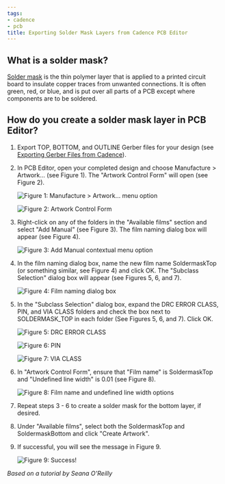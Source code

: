 ```yaml
---
tags:
- cadence
- pcb
title: Exporting Solder Mask Layers from Cadence PCB Editor
---
```


## What is a solder mask?

[Solder mask](https://en.wikipedia.org/wiki/Solder_mask) is the thin polymer layer that is applied to a printed circuit board to insulate copper traces from unwanted connections. It is often green, red, or blue, and is put over all parts of a PCB except where components are to be soldered.

## How do you create a solder mask layer in PCB Editor?

1.  Export TOP, BOTTOM, and OUTLINE Gerber files for your design (see [Exporting Gerber Files from Cadence](exporting-gerber-files-from-cadence-pcb-editor.html)).

2.  In PCB Editor, open your completed design and choose Manufacture > Artwork... (see Figure 1). The "Artwork Control Form" will open (see Figure 2).

    ![Figure 1: Manufacture > Artwork... menu option](/solder_mask_figures/figure-01.png)

    ![Figure 2: Artwork Control Form](/solder_mask_figures/figure-02.png)

3.  Right-click on any of the folders in the "Available films" section and select "Add Manual" (see Figure 3). The film naming dialog box will appear (see Figure 4).

    ![Figure 3: Add Manual contextual menu option](/solder_mask_figures/figure-03.png)
                                
  
4.  In the film naming dialog box, name the new film name SoldermaskTop (or something similar, see Figure 4) and click OK. The "Subclass Selection" dialog box will appear (see Figures 5, 6, and 7).

    ![Figure 4: Film naming dialog box](/solder_mask_figures/figure-04.png)

5.  In the "Subclass Selection" dialog box, expand the DRC ERROR CLASS, PIN, and VIA CLASS folders and check the box next to SOLDERMASK_TOP in each folder (See Figures 5, 6, and 7). Click OK.

    ![Figure 5: DRC ERROR CLASS](/solder_mask_figures/figure-05.png)

    ![Figure 6: PIN](/solder_mask_figures/figure-06.png)

    ![Figure 7: VIA CLASS](/solder_mask_figures/figure-07.png)

6.  In "Artwork Control Form", ensure that "Film name" is SoldermaskTop and "Undefined line width" is 0.01 (see Figure 8).

    ![Figure 8: Film name and undefined line width options](/solder_mask_figures/figure-08.png)
                          
  
7.  Repeat steps 3 - 6 to create a solder mask for the bottom layer, if desired.

8.  Under "Available films", select both the SoldermaskTop and SoldermaskBottom and click "Create Artwork".

9.  If successful, you will see the message in Figure 9.

    ![Figure 9: Success!](/solder_mask_figures/figure-09.png)
                                            
  
*Based on a tutorial by Seana O'Reilly*
